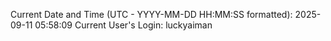 Current Date and Time (UTC - YYYY-MM-DD HH:MM:SS formatted): 2025-09-11 05:58:09
Current User's Login: luckyaiman
